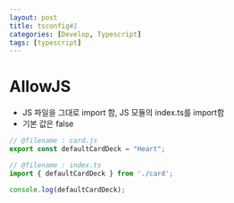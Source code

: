 ```yaml
---
layout: post
title: tsconfig#1
categories: [Develop, Typescript]
tags: [typescript]
---
```


# AllowJS
- JS 파일을 그대로 import 함, JS 모듈의 index.ts를 import함
- 기본 값은 false
```javascript
// @filename : card.js
export const defaultCardDeck = "Heart";

// @filename : index.ts
import { defaultCardDeck } from './card';

console.log(defaultCardDeck);
```